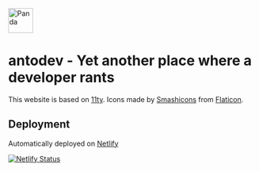 <img src="https://user-images.githubusercontent.com/22414962/109974799-38b53500-7cfa-11eb-8680-2662ce13bb55.png" alt="Panda" width="50"/>

# antodev - Yet another place where a developer rants

This website is based on [11ty](https://www.11ty.dev/).
Icons made by [Smashicons](https://www.flaticon.com/authors/smashicons) from [Flaticon](https://www.flaticon.com/).

## Deployment

Automatically deployed on [Netlify](https://www.netlify.com/)

[![Netlify Status](https://api.netlify.com/api/v1/badges/21f60771-19af-4471-a753-ea2050e86393/deploy-status)](https://app.netlify.com/sites/competent-nobel-dca17b/deploys)

